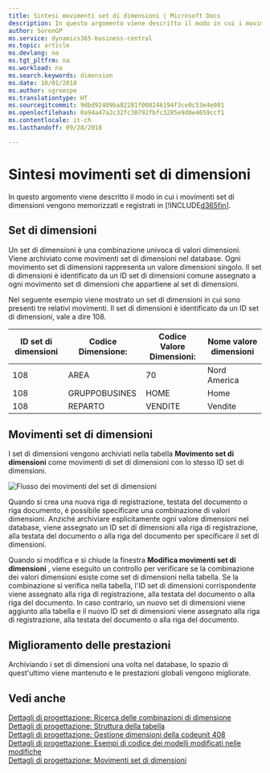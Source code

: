 ```yaml
---
title: Sintesi movimenti set di dimensioni | Microsoft Docs
description: In questo argomento viene descritto il modo in cui i movimenti set di dimensioni vengono memorizzati e registrati in Dynamcis 365.
author: SorenGP
ms.service: dynamics365-business-central
ms.topic: article
ms.devlang: na
ms.tgt_pltfrm: na
ms.workload: na
ms.search.keywords: dimension
ms.date: 10/01/2018
ms.author: sgroespe
ms.translationtype: HT
ms.sourcegitcommit: 9dbd92409ba02281f008246194f3ce0c53e4e001
ms.openlocfilehash: 0a94a47a2c32fc38792fbfc3285e9d0e4659ccf1
ms.contentlocale: it-ch
ms.lasthandoff: 09/28/2018

---
```

# <a name="dimension-set-entries-overview"></a>Sintesi movimenti set di dimensioni
In questo argomento viene descritto il modo in cui i movimenti set di dimensioni vengono memorizzati e registrati in [!INCLUDE[d365fin](includes/d365fin_md.md)].  

## <a name="dimension-sets"></a>Set di dimensioni  
Un set di dimensioni è una combinazione univoca di valori dimensioni. Viene archiviato come movimenti set di dimensioni nel database. Ogni movimento set di dimensioni rappresenta un valore dimensioni singolo. Il set di dimensioni è identificato da un ID set di dimensioni comune assegnato a ogni movimento set di dimensioni che appartiene al set di dimensioni.  

Nel seguente esempio viene mostrato un set di dimensioni in cui sono presenti tre relativi movimenti. Il set di dimensioni è identificato da un ID set di dimensioni, vale a dire 108.  

|ID set di dimensioni|Codice Dimensione:|Codice Valore Dimensioni:|Nome valore dimensioni|  
|----------------------|--------------------|--------------------------|--------------------------|  
|108|AREA|70|Nord America|  
|108|GRUPPOBUSINES|HOME|Home|  
|108|REPARTO|VENDITE|Vendite|  

## <a name="dimension-set-entries"></a>Movimenti set di dimensioni  
I set di dimensioni vengono archiviati nella tabella **Movimento set di dimensioni** come movimenti di set di dimensioni con lo stesso ID set di dimensioni.  

![Flusso dei movimenti del set di dimensioni](media/dimensionentrynav7.png "Flusso dei movimenti del set di dimensioni")  

Quando si crea una nuova riga di registrazione, testata del documento o riga documento, è possibile specificare una combinazione di valori dimensioni. Anziché archiviare esplicitamente ogni valore dimensioni nel database, viene assegnato un ID set di dimensioni alla riga di registrazione, alla testata del documento o alla riga del documento per specificare il set di dimensioni.  

Quando si modifica e si chiude la finestra **Modifica movimenti set di dimensioni** , viene eseguito un controllo per verificare se la combinazione dei valori dimensioni esiste come set di dimensioni nella tabella. Se la combinazione si verifica nella tabella, l'ID set di dimensioni corrispondente viene assegnato alla riga di registrazione, alla testata del documento o alla riga del documento. In caso contrario, un nuovo set di dimensioni viene aggiunto alla tabella e il nuovo ID set di dimensioni viene assegnato alla riga di registrazione, alla testata del documento o alla riga del documento.  

## <a name="performance-improvement"></a>Miglioramento delle prestazioni  
Archiviando i set di dimensioni una volta nel database, lo spazio di quest'ultimo viene mantenuto e le prestazioni globali vengono migliorate.  

## <a name="see-also"></a>Vedi anche  
[Dettagli di progettazione: Ricerca delle combinazioni di dimensione](design-details-searching-for-dimension-combinations.md)   
[Dettagli di progettazione: Struttura della tabella](design-details-table-structure.md)   
[Dettagli di progettazione: Gestione dimensioni della codeunit 408](design-details-codeunit-408-dimension-management.md)   
[Dettagli di progettazione: Esempi di codice dei modelli modificati nelle modifiche](design-details-code-examples-of-changed-patterns-in-modifications.md)   
[Dettagli di progettazione: Movimenti set di dimensioni](design-details-dimension-set-entries.md)   

